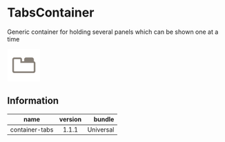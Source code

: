 # TabsContainer
Generic container for holding several panels which can be shown one at a time

![icon](./icon.png)

## Information
|  name |  version |  bundle |
|--|:--:|--:|
|  container-tabs |  1.1.1 |  Universal |


